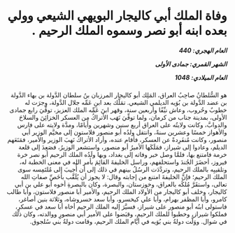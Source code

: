 <h1 dir="rtl">وفاة الملك أبي كاليجار البويهي الشيعي وولي بعده ابنه أبو نصر وسموه الملك الرحيم .</h1>

<h5 dir="rtl">العام الهجري:  440

الشهر القمري: جمادى الأولى

العام الميلادي: 1048</h5>

<p dir="rtl">هو السُّلطانُ صاحِبُ العراق، المَلِك أبو كاليجار المرزبان بنُ سلطان الدَّولة بن بهاء الدَّولة بن عضد الدَّولة بن بُوَيه الديلمي الشيعي. تمَلَّك بعد ابنِ عَمِّه جلال الدَّولة، وجرَت له خطوبٌ وحُروب، وعاش نيِّفًا وأربعين سنة، وقهر ابنَ عَمِّه الملك العزيز، توفِّيَ رابع جمادى الأولى، بمدينة جناب من كرمان، ولما توفِّيَ نَهَب الأتراكُ مِن العسكر الخزائِنَ والسلاحَ والدوابَّ، وكانت ولايتُه على العراق أربع سنين وشهرين وأيامًا، ومدَّة ولايته على فارس والأهواز خمسًا وعشرين سنةً، وانتقل ولدُه أبو منصور فلاستون إلى مخيَّم الوزير أبي منصور، وكانت مُنفَرِدةً عن العسكر، فأقام عنده، وأراد الأتراكُ نَهبَ الوزير والأمير، فمَنَعَهم الديلم، وعادوا إلى شيراز، فمَلَكَها الأميرُ أبو منصور، واستشعر الوزيرُ، فصَعِدَ إلى قلعة خرمة فامتنع بها، فلمَّا وصل خبر وفاته إلى بغداد، وبها ولَدُه الملك الرحيم أبو نصر خرة فيروز، أحضَرَ الجُندَ واستحلفهم، وراسل الخليفةَ القائِمَ بأمر الله في معنى الخطبة له، وتلقيبِه بالملك الرحيم، وتردَّدَت الرسُلُ بينهم في ذلك إلى أن أُجيبَ إلى مُلتَمِسه سوى الملك الرحيم؛ فإنَّ الخليفةَ امتنع من إجابته وقال: لا يجوز أن يُلَقَّب بأخَصِّ صفاتِ الله تعالى، واستقَرَّ مُلكُه بالعراق، وخوزستان، والبصرة، وكان بالبصرةِ أخوه أبو علي بن أبي كاليجار، وخلف أبو كاليجار من الأولاد الملك الرحيم، والأمير أبا منصور فلاستون، وأبا طالب كامرو، وأبا المظفر بهرام، وأبا علي كيخسرو، وأبا سعد خسروشاه، وثلاثة بنين أصاغر، فاستولى ابنُه أبو منصور على شيراز، فسيَّرَ إليه الملك الرحيم أخاه أبا سعد في عسكرٍ، فملكوا شيراز، وخطبوا للملك الرحيم، وقبَضوا على الأمير أبي منصورٍ ووالدته، وكان ذلك في شوال. ووَلَّت دولةُ بني بُوَيه في أيَّام الملك الرحيم، وقامت دولةُ بني سُلجوق.</p></br>
